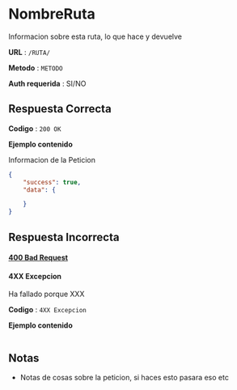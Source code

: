 # NombreRuta

Informacion sobre esta ruta, lo que hace y devuelve

**URL** : `/RUTA/`

**Metodo** : `METODO`

**Auth requerida** : SI/NO

## Respuesta Correcta

**Codigo** : `200 OK`

**Ejemplo contenido**

Informacion de la Peticion

```json
{
    "success": true,
    "data": {

    }
}
```

## Respuesta Incorrecta

#### [400 Bad Request](../General/Errores.md#400-bad-request)

#### 4XX Excepcion

Ha fallado porque XXX

**Codigo** : `4XX Excepcion`

**Ejemplo contenido**

```json

```

## Notas

* Notas de cosas sobre la peticion, si haces esto pasara eso etc
